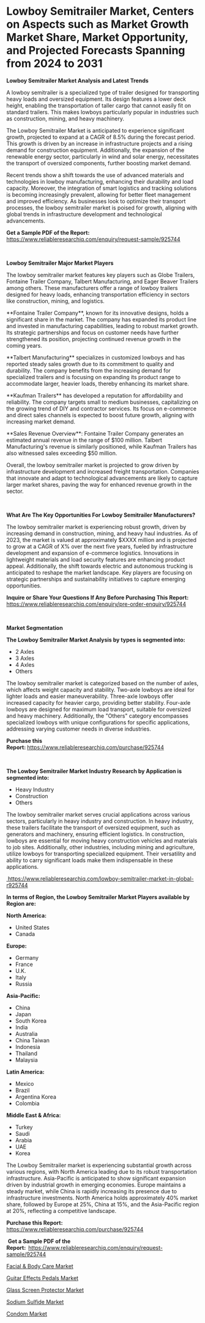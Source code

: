 <p><h1>Lowboy Semitrailer Market, Centers on Aspects such as Market Growth Market Share, Market Opportunity, and Projected Forecasts Spanning from 2024 to 2031</h1></p><p><strong>Lowboy Semitrailer Market Analysis and Latest Trends</strong></p>
<p><p>A lowboy semitrailer is a specialized type of trailer designed for transporting heavy loads and oversized equipment. Its design features a lower deck height, enabling the transportation of taller cargo that cannot easily fit on standard trailers. This makes lowboys particularly popular in industries such as construction, mining, and heavy machinery. </p><p>The Lowboy Semitrailer Market is anticipated to experience significant growth, projected to expand at a CAGR of 8.5% during the forecast period. This growth is driven by an increase in infrastructure projects and a rising demand for construction equipment. Additionally, the expansion of the renewable energy sector, particularly in wind and solar energy, necessitates the transport of oversized components, further boosting market demand. </p><p>Recent trends show a shift towards the use of advanced materials and technologies in lowboy manufacturing, enhancing their durability and load capacity. Moreover, the integration of smart logistics and tracking solutions is becoming increasingly prevalent, allowing for better fleet management and improved efficiency. As businesses look to optimize their transport processes, the lowboy semitrailer market is poised for growth, aligning with global trends in infrastructure development and technological advancements.</p></p>
<p><strong>Get a Sample PDF of the Report:&nbsp;</strong> <a href="https://www.reliableresearchiq.com/enquiry/request-sample/925744?utm_campaign=103&utm_medium=2&utm_source=Github&utm_content=ia&utm_term=12122024&utm_id=lowboy-semitrailer">https://www.reliableresearchiq.com/enquiry/request-sample/925744</a></p>
<p>&nbsp;</p>
<p><strong>Lowboy Semitrailer Major Market Players</strong></p>
<p><p>The lowboy semitrailer market features key players such as Globe Trailers, Fontaine Trailer Company, Talbert Manufacturing, and Eager Beaver Trailers among others. These manufacturers offer a range of lowboy trailers designed for heavy loads, enhancing transportation efficiency in sectors like construction, mining, and logistics.</p><p>**Fontaine Trailer Company**, known for its innovative designs, holds a significant share in the market. The company has expanded its product line and invested in manufacturing capabilities, leading to robust market growth. Its strategic partnerships and focus on customer needs have further strengthened its position, projecting continued revenue growth in the coming years.</p><p>**Talbert Manufacturing** specializes in customized lowboys and has reported steady sales growth due to its commitment to quality and durability. The company benefits from the increasing demand for specialized trailers and is focusing on expanding its product range to accommodate larger, heavier loads, thereby enhancing its market share.</p><p>**Kaufman Trailers** has developed a reputation for affordability and reliability. The company targets small to medium businesses, capitalizing on the growing trend of DIY and contractor services. Its focus on e-commerce and direct sales channels is expected to boost future growth, aligning with increasing market demand.</p><p>**Sales Revenue Overview**: Fontaine Trailer Company generates an estimated annual revenue in the range of $100 million. Talbert Manufacturing's revenue is similarly positioned, while Kaufman Trailers has also witnessed sales exceeding $50 million. </p><p>Overall, the lowboy semitrailer market is projected to grow driven by infrastructure development and increased freight transportation. Companies that innovate and adapt to technological advancements are likely to capture larger market shares, paving the way for enhanced revenue growth in the sector.</p></p>
<p>&nbsp;</p>
<p><strong>What Are The Key Opportunities For Lowboy Semitrailer Manufacturers?</strong></p>
<p><p>The lowboy semitrailer market is experiencing robust growth, driven by increasing demand in construction, mining, and heavy haul industries. As of 2023, the market is valued at approximately $XXXX million and is projected to grow at a CAGR of X% over the next five years, fueled by infrastructure development and expansion of e-commerce logistics. Innovations in lightweight materials and load security features are enhancing product appeal. Additionally, the shift towards electric and autonomous trucking is anticipated to reshape the market landscape. Key players are focusing on strategic partnerships and sustainability initiatives to capture emerging opportunities.</p></p>
<p><strong>Inquire or Share Your Questions If Any Before Purchasing This Report:</strong> <a href="https://www.reliableresearchiq.com/enquiry/pre-order-enquiry/925744?utm_campaign=103&utm_medium=2&utm_source=Github&utm_content=ia&utm_term=12122024&utm_id=lowboy-semitrailer">https://www.reliableresearchiq.com/enquiry/pre-order-enquiry/925744</a></p>
<p>&nbsp;</p>
<p><strong>Market Segmentation</strong></p>
<p><strong>The Lowboy Semitrailer Market Analysis by types is segmented into:</strong></p>
<p><ul><li>2 Axles</li><li>3 Axles</li><li>4 Axles</li><li>Others</li></ul></p>
<p><p>The lowboy semitrailer market is categorized based on the number of axles, which affects weight capacity and stability. Two-axle lowboys are ideal for lighter loads and easier maneuverability. Three-axle lowboys offer increased capacity for heavier cargo, providing better stability. Four-axle lowboys are designed for maximum load transport, suitable for oversized and heavy machinery. Additionally, the "Others" category encompasses specialized lowboys with unique configurations for specific applications, addressing varying customer needs in diverse industries.</p></p>
<p><strong>Purchase this Report:&nbsp;</strong><a href="https://www.reliableresearchiq.com/purchase/925744?utm_campaign=103&utm_medium=2&utm_source=Github&utm_content=ia&utm_term=12122024&utm_id=lowboy-semitrailer">https://www.reliableresearchiq.com/purchase/925744</a></p>
<p>&nbsp;</p>
<p><strong>The Lowboy Semitrailer Market Industry Research by Application is segmented into:</strong></p>
<p><ul><li>Heavy Industry</li><li>Construction</li><li>Others</li></ul></p>
<p><p>The lowboy semitrailer market serves crucial applications across various sectors, particularly in heavy industry and construction. In heavy industry, these trailers facilitate the transport of oversized equipment, such as generators and machinery, ensuring efficient logistics. In construction, lowboys are essential for moving heavy construction vehicles and materials to job sites. Additionally, other industries, including mining and agriculture, utilize lowboys for transporting specialized equipment. Their versatility and ability to carry significant loads make them indispensable in these applications.</p></p>
<p><a href="https://www.reliableresearchiq.com/lowboy-semitrailer-market-in-global-r925744?utm_campaign=103&utm_medium=2&utm_source=Github&utm_content=ia&utm_term=12122024&utm_id=lowboy-semitrailer">&nbsp;https://www.reliableresearchiq.com/lowboy-semitrailer-market-in-global-r925744</a></p>
<p><strong>In terms of Region, the Lowboy Semitrailer Market Players available by Region are:</strong></p>
<p>
    <p> <strong> North America: </strong>
        <ul>
            <li>United States</li>
            <li>Canada</li>
        </ul>
        </p> 
    <p> <strong> Europe: </strong>
        <ul>
            <li>Germany</li>
            <li>France</li>
            <li>U.K.</li>
            <li>Italy</li>
            <li>Russia</li>
        </ul>
        </p> 
    <p> <strong> Asia-Pacific: </strong>
        <ul>
            <li>China</li>
            <li>Japan</li>
            <li>South Korea</li>
            <li>India</li>
            <li>Australia</li>
            <li>China Taiwan</li>
            <li>Indonesia</li>
            <li>Thailand</li>
            <li>Malaysia</li>
        </ul>
        </p> 
    <p> <strong> Latin America: </strong>
        <ul>
            <li>Mexico</li>
            <li>Brazil</li>
            <li>Argentina Korea</li>
            <li>Colombia</li>
        </ul>
        </p> 
    <p> <strong> Middle East & Africa: </strong>
        <ul>
            <li>Turkey</li>
            <li>Saudi</li>
            <li>Arabia</li>
            <li>UAE</li>
            <li>Korea</li>
        </ul>
    </p>
    </p>
<p><p>The Lowboy Semitrailer market is experiencing substantial growth across various regions, with North America leading due to its robust transportation infrastructure. Asia-Pacific is anticipated to show significant expansion driven by industrial growth in emerging economies. Europe maintains a steady market, while China is rapidly increasing its presence due to infrastructure investments. North America holds approximately 40% market share, followed by Europe at 25%, China at 15%, and the Asia-Pacific region at 20%, reflecting a competitive landscape.</p></p>
<p><strong>Purchase this Report: </strong><a href="https://www.reliableresearchiq.com/purchase/925744?utm_campaign=103&utm_medium=2&utm_source=Github&utm_content=ia&utm_term=12122024&utm_id=lowboy-semitrailer">https://www.reliableresearchiq.com/purchase/925744</a></p>
<p>&nbsp;<strong>Get a Sample PDF of the Report:&nbsp;&nbsp;</strong><a href="https://www.reliableresearchiq.com/enquiry/request-sample/925744?utm_campaign=103&utm_medium=2&utm_source=Github&utm_content=ia&utm_term=12122024&utm_id=lowboy-semitrailer">https://www.reliableresearchiq.com/enquiry/request-sample/925744</a></p>
<p><strong></strong></p>
<p><p><a href="https://github.com/ilonaenterline65/Market-Research-Report-List-1/blob/main/facial-body-care-market.md?utm_campaign=103&utm_medium=2&utm_source=Github&utm_content=ia&utm_term=12122024&utm_id=lowboy-semitrailer">Facial & Body Care Market</a></p><p><a href="https://www.linkedin.com/pulse/guitar-effects-pedals-market-size-expected-accelerate-cagr-1urze?utm_campaign=103&utm_medium=2&utm_source=Github&utm_content=ia&utm_term=12122024&utm_id=lowboy-semitrailer">Guitar Effects Pedals Market</a></p><p><a href="https://www.linkedin.com/pulse/future-trends-competition-glass-screen-protector-market-projected-qze0e?utm_campaign=103&utm_medium=2&utm_source=Github&utm_content=ia&utm_term=12122024&utm_id=lowboy-semitrailer">Glass Screen Protector Market</a></p><p><a href="https://www.linkedin.com/pulse/sodium-sulfide-market-research-report-forecast-growth-prospects-zwovc?utm_campaign=103&utm_medium=2&utm_source=Github&utm_content=ia&utm_term=12122024&utm_id=lowboy-semitrailer">Sodium Sulfide Market</a></p><p><a href="https://www.linkedin.com/pulse/detailed-market-research-condom-analysis-cagr-119-impact-global-zmvge?utm_campaign=103&utm_medium=2&utm_source=Github&utm_content=ia&utm_term=12122024&utm_id=lowboy-semitrailer">Condom Market</a></p></p>